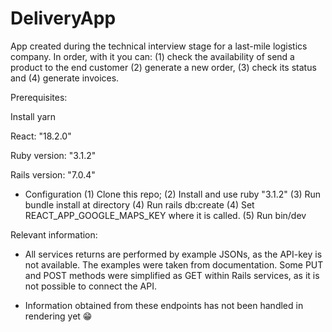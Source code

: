 # DeliveryApp
App created during the technical interview stage for a last-mile logistics company.
In order, with it you can: (1) check the availability of send a product to the end customer (2) generate a new order, (3) check its status and (4) generate invoices.

Prerequisites:

Install yarn

React: "18.2.0"

Ruby version: "3.1.2"

Rails version: "7.0.4"

* Configuration
  (1) Clone this repo;
  (2) Install and use ruby "3.1.2"
  (3) Run bundle install at directory
  (4) Run rails db:create
  (4) Set REACT_APP_GOOGLE_MAPS_KEY where it is called.
  (5) Run bin/dev


Relevant information:

- All services returns are performed by example JSONs, as the API-key is not available. The examples were taken from documentation.
Some PUT and POST methods were simplified as GET within Rails services, as it is not possible to connect the API.

- Information obtained from these endpoints has not been handled in rendering yet 😁

